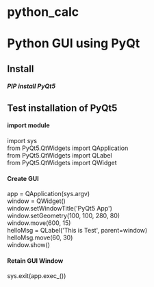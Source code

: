 # python_calc

# Python GUI using PyQt

## Install

##### PIP install PyQt5

## Test installation of PyQt5
#### import module
     
import sys  
from PyQt5.QtWidgets import QApplication  
from PyQt5.QtWidgets import QLabel  
from PyQt5.QtWidgets import QWidget  
    
#### Create GUI
app = QApplication(sys.argv)  
window = QWidget()  
window.setWindowTitle('PyQt5 App')  
window.setGeometry(100, 100, 280, 80)  
window.move(600, 15)  
helloMsg = QLabel('This is Test', parent=window)   
helloMsg.move(60, 30)  
window.show()  
    
    
#### Retain GUI Window


sys.exit(app.exec_())
  

